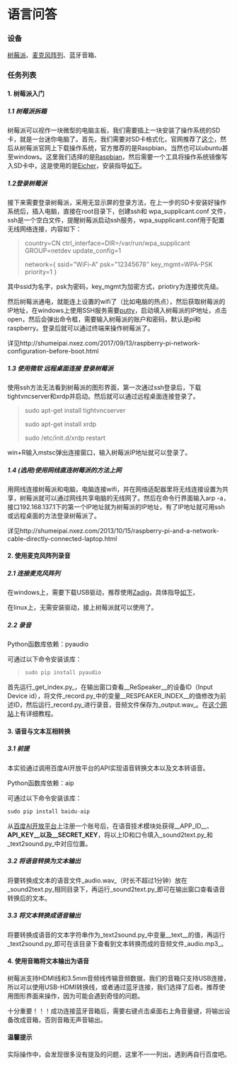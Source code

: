 # 语言问答

### 设备

[树莓派](https://www.raspberrypi.org/)、[麦克风阵列](http://wiki.seeedstudio.com/cn/ReSpeaker_Mic_Array_v2.0/)、蓝牙音箱、



### 任务列表

#### 1.  树莓派入门

##### 1.1 树莓派拆箱

树莓派可以视作一块微型的电脑主板，我们需要插上一块安装了操作系统的SD卡，就是一台迷你电脑了。首先，我们需要对SD卡格式化，官网推荐了[这个](https://www.sdcard.org)，然后从树莓派官网上下载操作系统，官方推荐的是Raspbian，当然也可以ubuntu甚至windows。这里我们选择的是[Raspbian](https://www.raspberrypi.org/downloads/raspbian/)，然后需要一个工具将操作系统镜像写入SD卡中，这是使用的是[Eicher](https://www.balena.io/etcher/)，安装指导[如下](https://www.raspberrypi.org/documentation/installation/installing-images/README.md)。

##### 1.2登录树莓派

接下来需要登录树莓派，采用无显示屏的登录方法，在上一步的SD卡安装好操作系统后，插入电脑，直接在root目录下，创建ssh和 wpa_supplicant.conf 文件，ssh是一个空白文件，提醒树莓派启动ssh服务，wpa_supplicant.conf用于配置无线网络连接，内容如下：

> country=CN
> ctrl_interface=DIR=/var/run/wpa_supplicant GROUP=netdev
> update_config=1
>
> network={
> ssid="WiFi-A"
> psk="12345678"
> key_mgmt=WPA-PSK
> priority=1
> }

其中ssid为名字，psk为密码，key_mgmt为加密方式，priotiry为连接优先级。

然后树莓派通电，就能连上设置的wifi了（比如电脑的热点），然后获取树莓派的IP地址，在windows上使用SSH服务需要[putty](https://www.putty.org)，启动填入树莓派的IP地址，点击open，然后会弹出命令框，需要输入树莓派的账户和密码，默认是pi和raspberry。登录后就可以通过终端来操作树莓派了。

详见http://shumeipai.nxez.com/2017/09/13/raspberry-pi-network-configuration-before-boot.html

##### 1.3 使用微软 远程桌面连接 登录树莓派

使用ssh方法无法看到树莓派的图形界面，第一次通过ssh登录后，下载tightvncserver和xrdp并启动。然后就可以通过远程桌面连接登录了。

> sudo apt-get install tightvncserver
>
> sudo apt-get install xrdp
>
> sudo /etc/init.d/xrdp restart

win+R输入mstsc弹出连接窗口，输入树莓派IP地址就可以登录了。

##### 1.4 (选用)使用网线直连树莓派的方法上网

用网线连接树莓派和电脑，电脑连接wifi，并在网络适配器里将无线连接设置为共享，树莓派就可以通过网线共享电脑的无线网了。然后在命令行界面输入arp -a，接口192.168.137.1下的第一个IP地址就为树莓派的IP地址，有了IP地址就可用ssh或远程桌面的方法登录树莓派了。

详见http://shumeipai.nxez.com/2013/10/15/raspberry-pi-and-a-network-cable-directly-connected-laptop.html



#### 2. 使用麦克风阵列录音

##### 2.1 连接麦克风阵列

在windows上，需要下载USB驱动，推荐使用[Zadig](https://zadig.akeo.ie/)，具体指导[如下](http://wiki.seeedstudio.com/cn/ReSpeaker_Mic_Array_v2.0/#_8)，

在linux上，无需安装驱动，接上树莓派就可以使用了。

##### 2.2 录音

Python函数库依赖：pyaudio

可通过以下命令安装该库：

> ```python
> sudo pip install pyaudio
> ```

首先运行_get_index.py_，在输出窗口查看__ReSpeaker__的设备ID（Input Device id），将文件_record.py_中的变量__RESPEAKER_INDEX__的值修改为前述ID，然后运行_record.py_进行录音，音频文件保存为_output.wav_。在[这个网站](http://wiki.seeedstudio.com/cn/ReSpeaker_Mic_Array_v2.0/)上有详细教程。



#### 3. 语音与文本互相转换

##### 3.1 前提

本实验通过调用百度AI开放平台的API实现语音转换文本以及文本转语音。

Python函数库依赖：aip

可通过以下命令安装该库：

```python
sudo pip install baidu-aip
```

从[百度AI开放平台](https://ai.baidu.com/tech/speech)上注册一个账号后，在语音技术模块处获得__APP_ID__、__API_KEY__以及__SECRET_KEY__，将以上ID和口令填入_sound2text.py_和_text2sound.py_中对应位置。

##### 3.2 将语音转换为文本输出

将要转换成文本的语音文件_audio.wav_（时长不超过1分钟）放在_sound2text.py_相同目录下，再运行_sound2text.py_即可在输出窗口查看语音转换后的文本。

##### 3.3 将文本转换成语音输出

将要转换成语音的文本字符串作为_text2sound.py_中变量__text__的值，再运行_text2sound.py_即可在该目录下查看到文本转换而成的音频文件_audio.mp3_。



#### 4. 使用音箱将文本输出为语音

树莓派支持HDMI线和3.5mm音频线传输音频数据，我们的音箱只支持USB连接，所以可以使用USB-HDMI转换线，或者通过蓝牙连接，我们选择了后者。推荐使用图形界面来操作，因为可能会遇到奇怪的问题。

十分重要！！！成功连接蓝牙音箱后，需要右键点击桌面右上角音量键，将输出设备改成音箱，否则音箱无声音输出。



#### 温馨提示

实际操作中，会发现很多没有提及的问题，这里不一一列出，遇到再自行百度吧。


